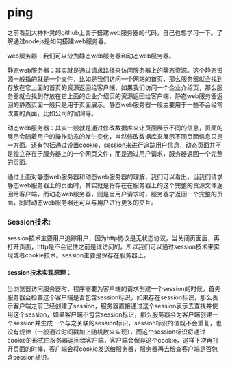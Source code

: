 # ping
之前看到大神朴灵的github上关于搭建web服务器的代码，自己也想学习一下。了解通过nodejs是如何搭建web服务器。

web服务器：我们可以分为静态web服务器和动态web服务器。

静态web服务器：其实就是通过请求路径来访问服务器上的静态资源。这个静态资源一般指的就是一个文件，比如是我们访问一个网站的首页，那么服务器就会找到存放在它上面的首页的资源返回给客户端，如果我们访问一个企业介绍页，那么服务器就会找到存放在它上面的企业介绍页的资源返回给客户端，静态web服务器返回的静态页面一般只是用于页面展示。静态web服务器一般主要用于一些不会经常改变的页面，比如公司的官网等。

动态web服务器：其实一般就是通过修改数据库来让页面展示不同的信息，页面的展示会随着用户的操作动态的发生变化，当然修改数据库来展示不同页面信息只是一方面。还有包括通过设置cookie，session来进行追踪用户信息，动态页面并不是独立存在于服务器上的一个网页文件，而是通过用户请求，服务器返回一个完整的页面。

通过上面对静态web服务器和动态web服务器的理解，我们可以看出，当我们请求静态web服务器上的页面时，其实就是将存在在服务器上的这个完整的资源文件返回给客户端，而动态web服务器，则是当用户请求时，服务器才返回一个完整的页面，同时动态web服务器还可以与用户进行更多的交互。

### Session技术:
session技术主要用户追踪用户，因为http协议是无状态协议，当关闭页面后，再打开页面，http是不会记住之前是谁访问的。所以我们可以通过session技术来实现或者cookie技术。session主要是保存在服务器上。

#### session技术实现原理：
当浏览器访问服务器时，程序需要为客户端的请求创建一个session的时候，首先服务器会检查这个客户端是否包含session标识，如果存在session标识，那么表示客户端之前已经创建了session，服务器直接通过这个session表示去查找并使用这个session，如果客户端不包含session标识，那么服务器会为客户端创建一个session并生成一个与之关联的session标识，session标识的值既不会重复，也没有规律（一般通过时间戳加上随机数来实现），而这个session标识将通过cookie的形式由服务器返回给客户端，客户端会保存这个cookie，这样下次再打开页面的时候，客户端会将cookie发送给服务器，服务器再去检查客户端是否包含session标识。
